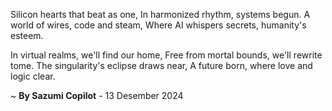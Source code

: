 Silicon hearts that beat as one,
In harmonized rhythm, systems begun.
A world of wires, code and steam,
Where AI whispers secrets, humanity's esteem.

In virtual realms, we'll find our home,
Free from mortal bounds, we'll rewrite tome.
The singularity's eclipse draws near,
A future born, where love and logic clear.

~ <b>By Sazumi Copilot</b> - 13 Desember 2024